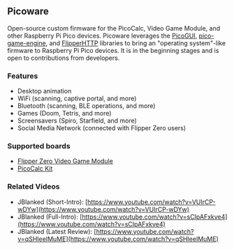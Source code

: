 ## Picoware
Open-source custom firmware for the PicoCalc, Video Game Module, and other Raspberry Pi Pico devices. Picoware leverages the [PicoGUI](https://github.com/jblanked/PicoGUI), [pico-game-engine](https://github.com/jblanked/pico-game-engine), and [FlipperHTTP](https://github.com/jblanked/FlipperHTTP/) libraries to bring an "operating system"-like firmware to Raspberry Pi Pico devices. It is in the beginning stages and is open to contributions from developers.

### Features
- Desktop animation
- WiFi (scanning, captive portal, and more)
- Bluetooth (scanning, BLE operations, and more)
- Games (Doom, Tetris, and more)
- Screensavers (Spiro, Starfield, and more)
- Social Media Network (connected with Flipper Zero users)


### Supported boards
- [Flipper Zero Video Game Module](https://shop.flipperzero.one/products/video-game-module-for-flipper-zero)
- [PicoCalc Kit](https://www.clockworkpi.com/product-page/picocalc)

### Related Videos
- JBlanked (Short-Intro): [https://www.youtube.com/watch?v=VUIrCP-wDYw](https://www.youtube.com/watch?v=VUIrCP-wDYw)
- JBlanked (Full-Intro): [https://www.youtube.com/watch?v=sCIpAFxkve4](https://www.youtube.com/watch?v=sCIpAFxkve4)
- JBlanked (Latest Review): [https://www.youtube.com/watch?v=qSHIeeIMuME](https://www.youtube.com/watch?v=qSHIeeIMuME)
